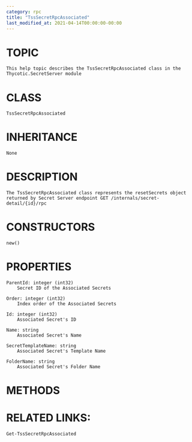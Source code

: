 ```yaml
---
category: rpc
title: "TssSecretRpcAssociated"
last_modified_at: 2021-04-14T00:00:00-00:00
---
```


# TOPIC
    This help topic describes the TssSecretRpcAssociated class in the Thycotic.SecretServer module

# CLASS
    TssSecretRpcAssociated

# INHERITANCE
    None

# DESCRIPTION
    The TssSecretRpcAssociated class represents the resetSecrets object returned by Secret Server endpoint GET /internals/secret-detail/{id}/rpc

# CONSTRUCTORS
    new()

# PROPERTIES
    ParentId: integer (int32)
        Secret ID of the Associated Secrets

    Order: integer (int32)
        Index order of the Associated Secrets

    Id: integer (int32)
        Associated Secret's ID

    Name: string
        Associated Secret's Name

    SecretTemplateName: string
        Associated Secret's Template Name

    FolderName: string
        Associated Secret's Folder Name

# METHODS

# RELATED LINKS:
    Get-TssSecretRpcAssociated